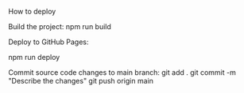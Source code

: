 How to deploy

Build the project:
npm run build

Deploy to GitHub Pages:

npm run deploy

Commit source code changes to main branch:
git add .
git commit -m "Describe the changes"
git push origin main

